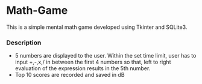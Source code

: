 # Math-Game
This is a simple mental math game developed using Tkinter and SQLite3. 

### Description
- 5 numbers are displayed to the user. Within the set time limit, user has to input +,-,x,/ in between the first 4 numbers so that, left to right evaluation of the expression results in the 5th number. 
- Top 10 scores are recorded and saved in dB

